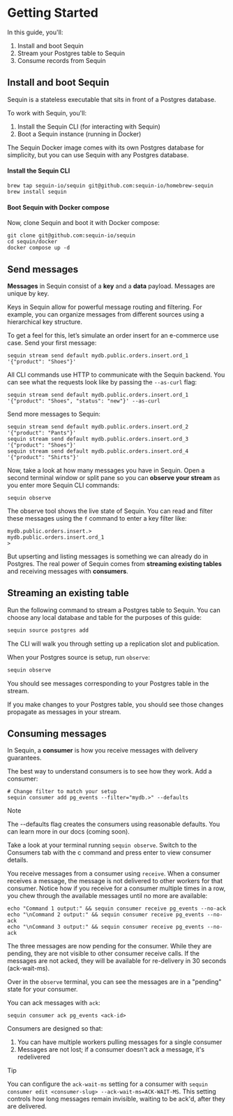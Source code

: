 # Getting Started

In this guide, you'll:

1. Install and boot Sequin
2. Stream your Postgres table to Sequin
3. Consume records from Sequin

## Install and boot Sequin

Sequin is a stateless executable that sits in front of a Postgres database.

To work with Sequin, you'll:

1. Install the Sequin CLI (for interacting with Sequin)
2. Boot a Sequin instance (running in Docker)

The Sequin Docker image comes with its own Postgres database for simplicity, but you can use Sequin with any Postgres database.

#### Install the Sequin CLI

```
brew tap sequin-io/sequin git@github.com:sequin-io/homebrew-sequin
brew install sequin
```

#### Boot Sequin with Docker compose

Now, clone Sequin and boot it with Docker compose:

```
git clone git@github.com:sequin-io/sequin
cd sequin/docker
docker compose up -d
```

## Send messages

**Messages** in Sequin consist of a **key** and a **data** payload. Messages are unique by key.

Keys in Sequin allow for powerful message routing and filtering. For example, you can organize messages from different sources using a hierarchical key structure.

To get a feel for this, let’s simulate an order insert for an e-commerce use case. Send your first message:

```
sequin stream send default mydb.public.orders.insert.ord_1 '{"product": "Shoes"}'
```

All CLI commands use HTTP to communicate with the Sequin backend. You can see what the requests look like by passing the `--as-curl` flag:

```
sequin stream send default mydb.public.orders.insert.ord_1 '{"product": "Shoes", "status": "new"}' --as-curl
```

Send more messages to Sequin:

```
sequin stream send default mydb.public.orders.insert.ord_2 '{"product": "Pants"}'
sequin stream send default mydb.public.orders.insert.ord_3 '{"product": "Shoes"}'
sequin stream send default mydb.public.orders.insert.ord_4 '{"product": "Shirts"}'
```

Now, take a look at how many messages you have in Sequin. Open a second terminal window or split pane so you can **observe your stream** as you enter more Sequin CLI commands:

```
sequin observe
```

The observe tool shows the live state of Sequin. You can read and filter these messages using the `f` command to enter a key filter like:

```
mydb.public.orders.insert.>
mydb.public.orders.insert.ord_1
>
```

But upserting and listing messages is something we can already do in Postgres. The real power of Sequin comes from **streaming existing tables** and receiving messages with **consumers**.

## Streaming an existing table

Run the following command to stream a Postgres table to Sequin. You can choose any local database and table for the purposes of this guide:

```bash
sequin source postgres add
```

The CLI will walk you through setting up a replication slot and publication.

When your Postgres source is setup, run `observe`:

```bash
sequin observe
```

You should see messages corresponding to your Postgres table in the stream.

If you make changes to your Postgres table, you should see those changes propagate as messages in your stream.

## Consuming messages

In Sequin, a **consumer** is how you receive messages with delivery guarantees.

The best way to understand consumers is to see how they work. Add a consumer:

```
# Change filter to match your setup
sequin consumer add pg_events --filter="mydb.>" --defaults
```

> [!NOTE]
> The --defaults flag creates the consumers using reasonable defaults. You can learn more in our docs (coming soon).

Take a look at your terminal running `sequin observe`. Switch to the Consumers tab with the c command and press enter to view consumer details.

You receive messages from a consumer using `receive`. When a consumer receives a message, the message is not delivered to other workers for that consumer. Notice how if you receive for a consumer multiple times in a row, you chew through the available messages until no more are available:

```
echo "Command 1 output:" && sequin consumer receive pg_events --no-ack
echo "\nCommand 2 output:" && sequin consumer receive pg_events --no-ack
echo "\nCommand 3 output:" && sequin consumer receive pg_events --no-ack
```

The three messages are now pending for the consumer. While they are pending, they are not visible to other consumer receive calls. If the messages are not acked, they will be available for re-delivery in 30 seconds (ack-wait-ms).

Over in the `observe` terminal, you can see the messages are in a "pending" state for your consumer.

You can ack messages with `ack`:

```
sequin consumer ack pg_events <ack-id>
```

Consumers are designed so that:

1. You can have multiple workers pulling messages for a single consumer
2. Messages are not lost; if a consumer doesn't ack a message, it's redelivered

> [!TIP]
> You can configure the `ack-wait-ms` setting for a consumer with `sequin consumer edit <consumer-slug> --ack-wait-ms=ACK-WAIT-MS`. This setting controls how long messages remain invisible, waiting to be ack'd, after they are delivered.
